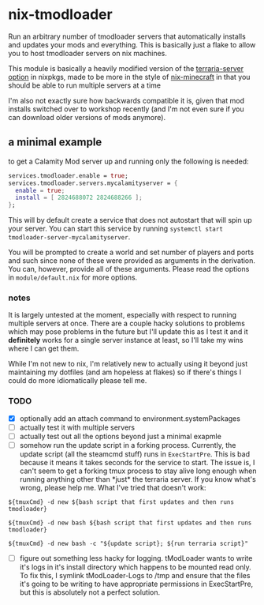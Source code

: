 # nix-tmodloader

Run an arbitrary number of tmodloader servers that automatically installs and updates your mods and everything. This is basically just a flake to allow you to host tmodloader servers on nix machines.

This module is basically a heavily modified version of the [terraria-server option](https://github.com/NixOS/nixpkgs/blob/master/nixos/modules/services/games/terraria.nix) in nixpkgs, made to be more in the style of [nix-minecraft](https://github.com/Infinidoge/nix-minecraft) in that you should be able to run multiple servers at a time

I'm also not exactly sure how backwards compatible it is, given that mod installs switched over to workshop recently (and I'm not even sure if you can download older versions of mods anymore).

## a minimal example

to get a Calamity Mod server up and running only the following is needed:
```nix
services.tmodloader.enable = true;
services.tmodloader.servers.mycalamityserver = {
  enable = true;
  install = [ 2824688072 2824688266 ];
};
```

This will by default create a service that does not autostart that will spin up your server. You can start this service by running `systemctl start tmodloader-server-mycalamityserver`.

You will be prompted to create a world and set number of players and ports and such since none of these were provided as arguments in the derivation. You can, however, provide all of these arguments. Please read the options in `module/default.nix` for more options.

### notes

It is largely untested at the moment, especially with respect to running multiple servers at once. There are a couple hacky solutions to problems which may pose problems in the future but I'll update this as I test it and it **definitely** works for a single server instance at least, so I'll take my wins where I can get them.

While I'm not new to nix, I'm relatively new to actually using it beyond just maintaining my dotfiles (and am hopeless at flakes) so if there's things I could do more idiomatically please tell me.

### TODO
- [x] optionally add an attach command to environment.systemPackages
- [ ] actually test it with multiple servers
- [ ] actually test out all the options beyond just a minimal exapmle
- [ ] somehow run the update script in a forking process. Currently, the update script (all the steamcmd stuff) runs in `ExecStartPre`. This is bad because it means it takes seconds for the service to start. The issue is, I can't seem to get a forking tmux process to stay alive long enough when running anything other than \*just\* the terraria server. If you know what's wrong, please help me. What I've tried that doesn't work:

`${tmuxCmd} -d new ${bash script that first updates and then runs tmodloader}`

`${tmuxCmd} -d new bash ${bash script that first updates and then runs tmodloader}`

`${tmuxCmd} -d new bash -c "${update script}; ${run terraria script}"`

- [ ] figure out something less hacky for logging. tModLoader wants to write it's logs in it's install directory which happens to be mounted read only. To fix this, I symlink tModLoader-Logs to /tmp and ensure that the files it's going to be writing to have appropriate permissions in ExecStartPre, but this is absolutely not a perfect solution.

